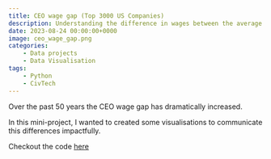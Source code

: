 ```yaml
---
title: CEO wage gap (Top 3000 US Companies)
description: Understanding the difference in wages between the average employee and a CEO 
date: 2023-08-24 00:00:00+0000
image: ceo_wage_gap.png
categories:
    - Data projects
    - Data Visualisation
tags:
    - Python
    - CivTech
---
```


Over the past 50 years the CEO wage gap has dramatically increased.

In this mini-project, I wanted to created some visualisations to communicate this differences impactfully.

Checkout the code [here](https://www.kaggle.com/code/wilomentena/eda-ceo-vs-worker-pay-2023)